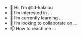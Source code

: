 - 👋 Hi, I’m @ld-kalalou
- 👀 I’m interested in ...
- 🌱 I’m currently learning ...
- 💞️ I’m looking to collaborate on ...
- 📫 How to reach me ...

<!---
ld-kalalou/ld-kalalou is a ✨ special ✨ repository because its `README.md` (this file) appears on your GitHub profile.
You can click the Preview link to take a look at your changes.
--->
